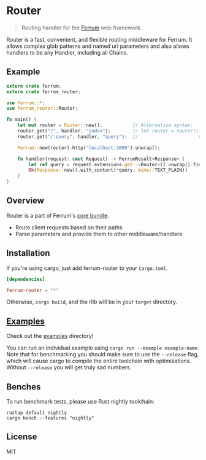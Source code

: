Router
======

> Routing handler for the [Ferrum](https://github.com/ferrum-rs/ferrun) web framework.

Router is a fast, convenient, and flexible routing middleware for Ferrum. It
allows complex glob patterns and named url parameters and also allows handlers
to be any Handler, including all Chains.

## Example

```rust
extern crate ferrum;
extern crate ferrum_router;

use ferrum::*;
use ferrum_router::Router;

fn main() {
    let mut router = Router::new();           // Alternative syntax:
    router.get("/", handler, "index");        // let router = router!(index: get "/" => handler,
    router.get("/:query", handler, "query");  //                      query: get "/:query" => handler);

    Ferrum::new(router).http("localhost:3000").unwrap();

    fn handler(request: &mut Request) -> FerrumResult<Response> {
        let ref query = request.extensions.get::<Router>().unwrap().find("query").unwrap_or("/");
        Ok(Response::new().with_content(*query, mime::TEXT_PLAIN))
    }
}
```

## Overview

Router is a part of Ferrum's [core bundle](https://github.com/ferrum-rs/core).

- Route client requests based on their paths
- Parse parameters and provide them to other middleware/handlers

## Installation

If you're using cargo, just add ferrum-router to your `Cargo.toml`.

```toml
[dependencies]

ferrum-router = "*"
```

Otherwise, `cargo build`, and the rlib will be in your `target` directory.

## [Examples](/examples)

Check out the [examples](/examples) directory!

You can run an individual example using `cargo run --example example-name`.
Note that for benchmarking you should make sure to use the `--release` flag,
which will cause cargo to compile the entire toolchain with optimizations.
Without `--release` you will get truly sad numbers.

## Benches

To run benchmark tests, please use Rust nightly toolchain:

```
rustup default nightly
cargo bench --features "nightly"
```

## License

MIT
